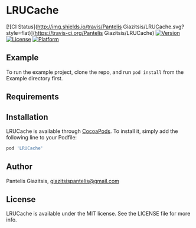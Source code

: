 # LRUCache

[![CI Status](http://img.shields.io/travis/Pantelis Giazitsis/LRUCache.svg?style=flat)](https://travis-ci.org/Pantelis Giazitsis/LRUCache)
[![Version](https://img.shields.io/cocoapods/v/LRUCache.svg?style=flat)](http://cocoapods.org/pods/LRUCache)
[![License](https://img.shields.io/cocoapods/l/LRUCache.svg?style=flat)](http://cocoapods.org/pods/LRUCache)
[![Platform](https://img.shields.io/cocoapods/p/LRUCache.svg?style=flat)](http://cocoapods.org/pods/LRUCache)

## Example

To run the example project, clone the repo, and run `pod install` from the Example directory first.

## Requirements

## Installation

LRUCache is available through [CocoaPods](http://cocoapods.org). To install
it, simply add the following line to your Podfile:

```ruby
pod 'LRUCache'
```

## Author

Pantelis Giazitsis, giazitsispantelis@gmail.com

## License

LRUCache is available under the MIT license. See the LICENSE file for more info.
